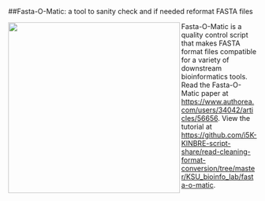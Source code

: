 ##Fasta-O-Matic: a tool to sanity check and if needed reformat FASTA files

<a href="url"><img src="https://raw.githubusercontent.com/i5K-KINBRE-script-share/read-cleaning-format-conversion/master/KSU_bioinfo_lab/fasta-o-matic/sequence_data_tools.png" align="left" width="348" ></a>

Fasta-O-Matic is a quality control script that makes FASTA format files compatible for a variety of downstream bioinformatics tools. Read the Fasta-O-Matic paper at https://www.authorea.com/users/34042/articles/56656. View the tutorial at https://github.com/i5K-KINBRE-script-share/read-cleaning-format-conversion/tree/master/KSU_bioinfo_lab/fasta-o-matic.
